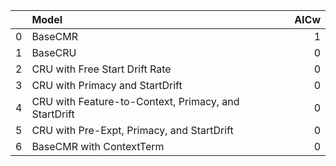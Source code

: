 |    | Model                                                |   AICw |
|---:|:-----------------------------------------------------|-------:|
|  0 | BaseCMR                                              |      1 |
|  1 | BaseCRU                                              |      0 |
|  2 | CRU with Free Start Drift Rate                       |      0 |
|  3 | CRU with Primacy and StartDrift                      |      0 |
|  4 | CRU with Feature-to-Context, Primacy, and StartDrift |      0 |
|  5 | CRU with Pre-Expt, Primacy, and StartDrift           |      0 |
|  6 | BaseCMR with ContextTerm                             |      0 |